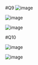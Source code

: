 #Q9
![image](https://github.com/priyanshujiiii/ID5030_Machine_Learning_for_Engineering_And_Application/assets/89120960/25666736-eada-4625-87b0-78aaa0307bf6)

![image](https://github.com/priyanshujiiii/ID5030_Machine_Learning_for_Engineering_And_Application/assets/89120960/e33dc614-1138-431d-92a6-75c15e641607)

![image](https://github.com/priyanshujiiii/ID5030_Machine_Learning_for_Engineering_And_Application/assets/89120960/f329686e-7255-4dcc-849c-c8848023bbc3)

#Q10

![image](https://github.com/priyanshujiiii/ID5030_Machine_Learning_for_Engineering_And_Application/assets/89120960/ddb332c1-bb48-4690-8ae1-cca6028313e9)

![image](https://github.com/priyanshujiiii/ID5030_Machine_Learning_for_Engineering_And_Application/assets/89120960/24f7e703-e3c3-4382-9dbe-c86f966ac983)
